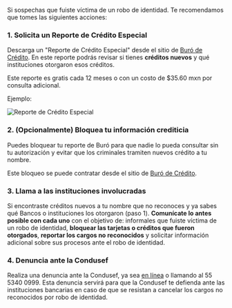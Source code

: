 Si sospechas que fuiste víctima de un robo de identidad. Te recomendamos que tomes las siguientes acciones:

### 1. Solicita un Reporte de Crédito Especial

Descarga un "Reporte de Crédito Especial" desde el sitio de [Buró de Crédito](https://www.burodecredito.com.mx/reporte-info.html). En este reporte podrás revisar si tienes **créditos nuevos** y qué instituciones otorgaron esos créditos.

Este reporte es gratis cada 12 meses o con un costo de $35.60 mxn por consulta adicional.

Ejemplo:

![Reporte de Crédito Especial](https://storage.googleapis.com/zenfi-assets/app/help/reporte-credito-especial.jpg)

### 2. (Opcionalmente) Bloquea tu información crediticia

Puedes bloquear tu reporte de Buró para que nadie lo pueda consultar sin tu autorización y evitar que los criminales tramiten nuevos crédito a tu nombre.

Este bloqueo se puede contratar desde el sitio de [Buró de Crédito](https://www.burodecredito.com.mx/bloqueo-info.html).

### 3. Llama a las instituciones involucradas

Si encontraste créditos nuevos a tu nombre que no reconoces y ya sabes qué Bancos o instituciones los otorgaron (paso 1). **Comunícate lo antes posible con cada uno** con el objetivo de: informales que fuiste víctima de un robo de identidad, **bloquear las tarjetas o créditos que fueron otorgados**, **reportar los cargos no reconocidos** y solicitar información adicional sobre sus procesos ante el robo de identidad.

### 4. Denuncia ante la Condusef

Realiza una denuncia ante la Condusef, ya sea [en línea](https://phpapps.condusef.gob.mx/ventanillaDigital/index.php) o llamando al 55 5340 0999. Esta denuncia servirá para que la Condusef te defienda ante las instituciones bancarias en caso de que se resistan a cancelar los cargos no reconocidos por robo de identidad.
